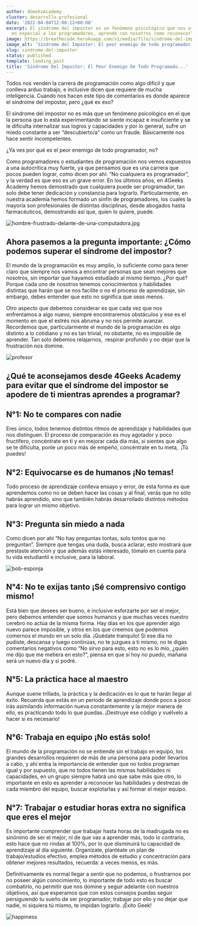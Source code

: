 ```yaml
---
author: 4GeeksAcademy
cluster: desarrollo-profesional
date: '2022-04-04T12:00:12+00:00'
excerpt: El síndrome del impostor es un fenómeno psicológico que nos afecta a todos,
  en especial a los programadores, aprende con nosotros como reconocerlo y afrontarlo.
image: https://breathecode.herokuapp.com/v1/media/file/sindrome-del-impostor-2-jpg?
image_alt: 'Síndrome del Impostor: El peor enemigo de todo programador junior'
slug: sindrome-del-impostor
status: published
template: landing_post
title: 'Síndrome Del Impostor: El Peor Enemigo De Todo Programado...'
---
```

Todos nos venden la carrera de programación como algo difícil y que conlleva arduo trabajo, e inclusive dicen que requiere de mucha inteligencia. Cuando nos hacen este tipo de comentarios es donde aparece el síndrome del impostor, pero ¿qué es eso?

El síndrome del impostor no es más que un fenómeno psicológico en el que la persona que lo está experimentando se siente incapaz e insuficiente y se le dificulta internalizar sus logros y capacidades y por lo general, sufre un miedo constante a ser “descubierto/a” como un fraude. Básicamente nos hace sentir incompetentes.

¿Ya ves por qué es el peor enemigo de todo programador, no?

Como programadores o estudiantes de programación nos vemos expuestos a una autocrítica muy fuerte, ya que pensamos que es una carrera que pocos pueden lograr, como dicen por ahí: “No cualquiera es programador”, y la verdad es que eso es un grave error. En los últimos años, en 4Geeks Academy hemos demostrado que cualquiera puede ser programador, tan solo debe tener dedicación y constancia para lograrlo. Particularmente, en nuestra academia hemos formado un sinfín de programadores, los cuales la mayoría son profesionales de distintas disciplinas, desde abogados hasta farmacéuticos, demostrando así que, quien lo quiere, puede.

![hombre-frustrado-delante-de-una-computadora.jpg](https://storage.googleapis.com/media-breathecode/cdb88efc2785cd69906ebbf6d25cd41fc5560db75c84a6ceaa407acadaead965)

## Ahora pasemos a la pregunta importante: ¿Cómo podemos superar el síndrome del impostor?

El mundo de la programación es muy amplio, lo suficiente como para tener claro que siempre nos vamos a encontrar personas que sean mejores que nosotros, sin importar que hayamos estudiado al mismo tiempo. ¿Por qué? Porque cada uno de nosotros tenemos conocimientos y habilidades distintas que harán que se nos facilite o no el proceso de aprendizaje, sin embargo, debes entender que esto no significa que seas menos.

Otro aspecto que debemos considerar es que cada vez que nos enfrentamos a algo nuevo, siempre encontraremos obstáculos y ese es el momento en que el estrés nos abruma y no nos permite avanzar. Recordemos que, particularmente el mundo de la programación es algo distinto a lo cotidiano y no es tan trivial, no obstante, no es imposible de aprender. Tan solo debemos relajarnos,  respirar profundo y no dejar que la frustración nos domine.

![profesor](https://c.tenor.com/pJr-HBY8D4oAAAAC/paciencia-el-profesor.gif)

## ¿Qué te aconsejamos desde 4Geeks Academy para evitar que el síndrome del impostor se apodere de ti mientras aprendes a programar?

## N°1: No te compares con nadie

Eres único, todos tenemos distintos ritmos de aprendizaje y habilidades que nos distinguen. El proceso de comparación es muy agotador y poco fructífero, concéntrate en ti y en mejorar cada día más, si sientes que algo se te dificulta, ponle un poco más de empeño, concéntrate en tu meta,  ¡Tú puedes!

## N°2: Equivocarse es de humanos ¡No temas!

Todo proceso de aprendizaje conlleva ensayo y error, de esta forma es que aprendemos como no se deben hacer las cosas y al final, verás que no sólo habrás aprendido, sino que también habrás desarrollado distintos métodos para lograr un mismo objetivo.

## N°3: Pregunta sin miedo a nada

Como dicen por ahí “No hay preguntas tontas, solo tontos que no preguntan”. Siempre que tengas una duda, busca aclarar, esto mostrará que prestaste atención y que además estás interesado, tómalo en cuenta para tu vida estudiantil e inclusive, para la laboral.

![bob-esponja](https://storage.googleapis.com/breathecode-asset-images/0181e29f4b97b1b17c861157d583e65bc17189ee25824791be0efbb02a494a09.gif)

## N°4: No te exijas tanto ¡Sé comprensivo contigo mismo!

Está bien que desees ser bueno, e inclusive esforzarte por ser el mejor, pero debemos entender que somos humanos y que muchas veces nuestro cerebro no actúa de la misma forma. Hay días en los que aprender algo nuevo parece imposible, y otros en los que creemos que podemos comernos el mundo en un solo día. ¡Quédate tranquilo! Si ese día no pudiste, descansa y luego continúas, no te juzgues a ti mismo, no te digas comentarios negativos como “No sirvo para esto, esto no es lo mío, ¿quién me dijo que me metiera en esto?”, piensa en que si hoy no puedo, mañana será un nuevo día y si podré.

## N°5: La práctica hace al maestro

Aunque suene trillado, la práctica y la dedicación es lo que te harán llegar al éxito. Recuerda que estás en un período de aprendizaje donde poco a poco irás asimilando información nueva constantemente y la mejor manera de ello, es practicando todo lo que puedas. ¡Destruye ese código y vuélvelo a hacer si es necesario!

## N°6: Trabaja en equipo ¡No estás solo!

El mundo de la programación no se entiende sin el trabajo en equipo, los grandes desarrollos requieren de más de una persona para poder llevarlos a cabo, y ahí entra la importancia de entender que no todos programan igual y por supuesto, que no todos tienen las mismas habilidades ni capacidades, en un grupo siempre habrá uno que sabe más que otro, lo importante en esto es aprender a reconocer las habilidades y destrezas de cada miembro del equipo, buscar explotarlas y así formar el mejor equipo.

## N°7: Trabajar o estudiar horas extra no significa que eres el mejor

Es importante comprender que trabajar hasta horas de la madrugada no es sinónimo de ser el mejor, ni de que vas a aprender más, todo lo contrario, esto hace que no rindas al 100%, por lo que disminuirá tu capacidad de aprendizaje al día siguiente. Organízate, plantéate un plan de trabajo/estudios efectivo, emplea métodos de estudio y concentración para obtener mejores resultados, recuerda: a veces menos, es más.

Definitivamente es normal llegar a sentir que no podemos, o frustrarnos por no poseer algún conocimiento, lo importante de todo esto es buscar combatirlo, no permitir que nos domine y seguir adelante con nuestros objetivos, así que esperamos que con estos consejos puedas seguir persiguiendo tu sueño de ser programador, trabajar por ello y no dejar que nadie, ni siquiera tú mismo, te impidan lograrlo. ¡Éxito Geek!

![happiness](https://c.tenor.com/WD3VkstgGmgAAAAC/celebrar-exito.gif)